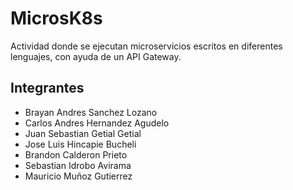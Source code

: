 # MicrosK8s
Actividad donde se ejecutan microservicios escritos en diferentes lenguajes, con ayuda de un API Gateway.

## Integrantes
- Brayan Andres Sanchez Lozano
- Carlos Andres Hernandez Agudelo
- Juan Sebastian Getial Getial
- Jose Luis Hincapie Bucheli
- Brandon Calderon Prieto
- Sebastian Idrobo Avirama
- Mauricio Muñoz Gutierrez
